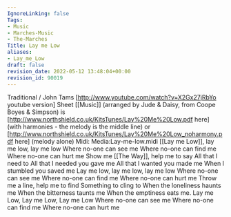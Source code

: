 ```yaml
---
IgnoreLinking: false
Tags:
- Music
- Marches-Music
- The-Marches
Title: Lay me Low
aliases:
- Lay_me_Low
draft: false
revision_date: 2022-05-12 13:48:04+00:00
revision_id: 90019
---
```


Traditional / John Tams [http://www.youtube.com/watch?v=X2Gx27jRbYo youtube version]
Sheet [[Music]] (arranged by Jude & Daisy, from Coope Boyes & Simpson) is [http://www.northshield.co.uk/KitsTunes/Lay%20Me%20Low.pdf here] (with harmonies - the melody is the middle line) or [http://www.northshield.co.uk/KitsTunes/Lay%20Me%20Low_noharmony.pdf here] (melody alone)
Midi: Media:Lay-me-low.midi
[[Lay me Low]], lay me low, lay me low
Where no-one can see me
Where no-one can find me
Where no-one can hurt me
Show me [[The Way]], help me to say
All that I need to
All that I needed you gave me
All that I wanted you made me
When I stumbled you saved me
Lay me low, lay me low, lay me low
Where no-one can see me
Where no-one can find me
Where no-one can hurt me
Throw me a line, help me to find
Something to cling to
When the loneliness haunts me
When the bitterness taunts me
When the emptiness eats me.
Lay me Low, Lay me Low, Lay me Low
Where no-one can see me
Where no-one can find me
Where no-one can hurt me